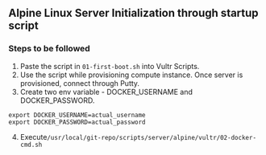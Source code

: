 ## Alpine Linux Server Initialization through startup script

### Steps to be followed

1. Paste the script in `01-first-boot.sh` into Vultr Scripts. 
2. Use the script while provisioning compute instance. Once server is provisioned, connect through Putty.
3. Create two env variable - DOCKER_USERNAME and DOCKER_PASSWORD.
```
export DOCKER_USERNAME=actual_username
export DOCKER_PASSWORD=actual_password
```
4. Execute`/usr/local/git-repo/scripts/server/alpine/vultr/02-docker-cmd.sh`
